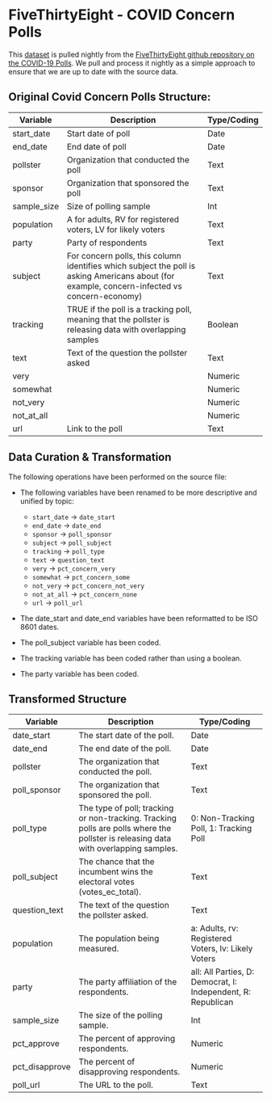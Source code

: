 # FiveThirtyEight - COVID Concern Polls

This [dataset](https://raw.githubusercontent.com/fivethirtyeight/covid-19-polls/master/covid_concern_polls.csv) is pulled nightly from the [FiveThirtyEight github repository on the COVID-19 Polls](https://github.com/fivethirtyeight/covid-19-polls). We pull and process it nightly as a simple approach to ensure that we are up to date with the source data.

## Original Covid Concern Polls Structure:  

|Variable | Description | Type/Coding |
|---|----|--|
| start_date  | Start date of poll | Date |
| end_date    | End date of poll | Date |
| pollster    | Organization that conducted the poll | Text |
| sponsor     | Organization that sponsored the poll | Text |
| sample_size | Size of polling sample | Int |
| population  | A for adults, RV for registered voters, LV for likely voters | Text |
| party       | Party of respondents | Text |
| subject     | For concern polls, this column identifies which subject the poll is asking Americans about (for example, concern-infected vs concern-economy) | Text |
| tracking    | TRUE if the poll is a tracking poll, meaning that the pollster is releasing data with overlapping samples | Boolean |
| text        | Text of the question the pollster asked | Text |
| very        |  | Numeric |
| somewhat    |  | Numeric |
| not_very    |  | Numeric |
| not_at_all  |  | Numeric |
| url         | Link to the poll | Text |

## Data Curation & Transformation

The following operations have been performed on the source file:

- The following variables have been renamed to be more descriptive and unified by topic:

	- `start_date` -> `date_start`  
    - `end_date` -> `date_end`  
	- `sponsor` -> `poll_sponsor`   
	- `subject` -> `poll_subject`   
	- `tracking` -> `poll_type`   
	- `text` -> `question_text`   
	- `very` -> `pct_concern_very`
	- `somewhat` -> `pct_concern_some`
	- `not_very` -> `pct_concern_not_very`
	- `not_at_all` -> `pct_concern_none`
	- `url` -> `poll_url`
    
- The date_start and date_end variables have been reformatted to be ISO 8601 dates. 
- The poll_subject variable has been coded.
- The tracking variable has been coded rather than using a boolean.
- The party variable has been coded.

## Transformed Structure 

|Variable | Description | Type/Coding |
|---|----|--|
| date_start     | The start date of the poll. | Date |
| date_end       | The end date of the poll. | Date |
| pollster       | The organization that conducted the poll. | Text |
| poll_sponsor   | The organization that sponsored the poll. | Text |
| poll_type      | The type of poll; tracking or non-tracking. Tracking polls are polls where the pollster is releasing data with overlapping samples. | 0: Non-Tracking Poll, 1: Tracking Poll |
| poll_subject   | The chance that the incumbent wins the electoral votes (votes_ec_total). | Text |
| question_text  | The text of the question the pollster asked. |Text |
| population     | The population being measured. | a: Adults, rv: Registered Voters, lv: Likely Voters |
| party          | The party affiliation of the respondents. | all: All Parties, D: Democrat, I: Independent, R: Republican |
| sample_size    | The size of the polling sample. | Int |
| pct_approve    | The percent of approving respondents. | Numeric |
| pct_disapprove | The percent of disapproving respondents. | Numeric |
| poll_url       | The URL to the poll. | Text |